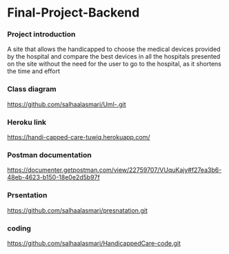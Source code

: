 # Final-Project-Backend
### Project introduction
A site that allows the handicapped  to choose the medical devices provided by the hospital and compare the best devices 
in all the hospitals presented on the site without the need for the user to go to the hospital,
as it shortens the time and effort

### Class diagram 
https://github.com/salhaalasmari/Uml-.git

### Heroku link
https://handi-capped-care-tuwiq.herokuapp.com/

### Postman documentation
https://documenter.getpostman.com/view/22759707/VUquKajy#f27ea3b6-48eb-4623-b150-18e0e2d5b97f
### Prsentation 
https://github.com/salhaalasmari/presnatation.git
### coding
https://github.com/salhaalasmari/HandicappedCare-code.git
